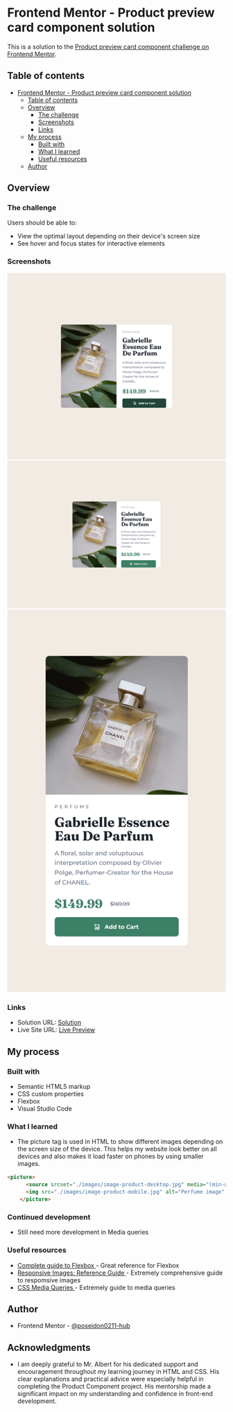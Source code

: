 # Frontend Mentor - Product preview card component solution

This is a solution to the [Product preview card component challenge on Frontend Mentor](https://www.frontendmentor.io/challenges/product-preview-card-component-GO7UmttRfa).

## Table of contents

- [Frontend Mentor - Product preview card component solution](#frontend-mentor---product-preview-card-component-solution)
  - [Table of contents](#table-of-contents)
  - [Overview](#overview)
    - [The challenge](#the-challenge)
    - [Screenshots](#screenshots)
    - [Links](#links)
  - [My process](#my-process)
    - [Built with](#built-with)
    - [What I learned](#what-i-learned)
    - [Useful resources](#useful-resources)
  - [Author](#author)

## Overview

### The challenge

Users should be able to:

- View the optimal layout depending on their device's screen size
- See hover and focus states for interactive elements

### Screenshots

![](screenshots/active.png)
![](screenshots/desktop.png)
![](screenshots/mobile.png)


### Links

- Solution URL: [Solution](https://github.com/poseidon0211-hub/product-preview-card-component-main)
- Live Site URL: [Live Preview](https://poseidon0211-hub.github.io/product-preview-card-component-main/)

## My process

### Built with

- Semantic HTML5 markup
- CSS custom properties
- Flexbox
- Visual Studio Code

### What I learned

- The picture tag is used in HTML to show different images depending on the screen size of the device.
This helps my website look better on all devices and also makes it load faster on phones by using smaller images.

```html
<picture>
      <source srcset="./images/image-product-desktop.jpg" media="(min-width: 600px)">
      <img src="./images/image-product-mobile.jpg" alt="Perfume image" class="product-image">
    </picture>
```

### Continued development

- Still need more development in Media queries 


### Useful resources

- [Complete guide to Flexbox ](https://css-tricks.com/snippets/css/a-guide-to-flexbox/)- Great reference for Flexbox
- [Responsive Images: Reference Guide ](https://imagekit.io/responsive-images/)- Extremely comprehensive guide to respomsive images
- [CSS Media Queries ](https://css-tricks.com/a-complete-guide-to-css-media-queries/)- Extremely guide to media queries


## Author

- Frontend Mentor - [@poseidon0211-hub](https://www.frontendmentor.io/profile/poseidon0211-hub)


## Acknowledgments

- I am deeply grateful to Mr. Albert for his dedicated support and encouragement throughout my learning journey in HTML and CSS. His clear explanations and practical advice were especially helpful in completing the Product Component project. His mentorship made a significant impact on my understanding and confidence in front-end development.
